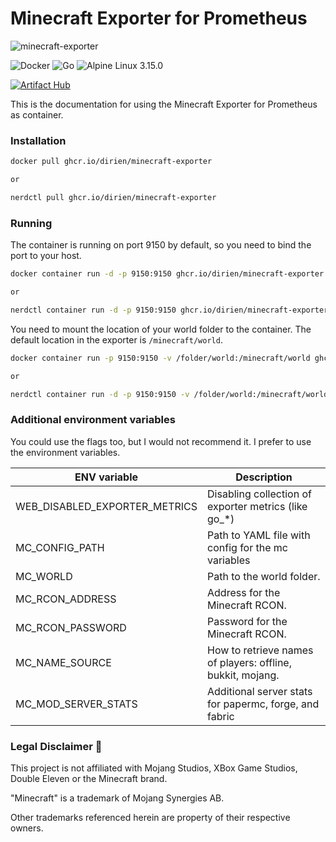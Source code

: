 # Minecraft Exporter for Prometheus

![minecraft-exporter](https://dirien.github.io/minecraft-prometheus-exporter/img/minecraft-exporter.jpg)

![Docker](https://img.shields.io/badge/docker-2496ED?style=for-the-badge&logo=docker&logoColor=white)
![Go](https://img.shields.io/badge/go-00ADD8?style=for-the-badge&logo=go&logoColor=white)
![Alpine Linux 3.15.0](https://img.shields.io/badge/alpine_linux_3.15.0-0D597F?style=for-the-badge&logo=alpine-linux&logoColor=white)

[![Artifact Hub](https://img.shields.io/endpoint?url=https://artifacthub.io/badge/repository/minecraft-exporter-image&style=for-the-badge)](https://artifacthub.io/packages/search?repo=minecraft-exporter-image)

This is the documentation for using the Minecraft Exporter for Prometheus as container.

### Installation

```bash
docker pull ghcr.io/dirien/minecraft-exporter

or

nerdctl pull ghcr.io/dirien/minecraft-exporter
```

### Running

The container is running on port 9150 by default, so you need to bind the port to your host.

```bash
docker container run -d -p 9150:9150 ghcr.io/dirien/minecraft-exporter

or

nerdctl container run -d -p 9150:9150 ghcr.io/dirien/minecraft-exporter
```

You need to mount the location of your world folder to the container. The default location in the exporter
is `/minecraft/world`.

```bash
docker container run -p 9150:9150 -v /folder/world:/minecraft/world ghcr.io/dirien/minecraft-exporter

or

nerdctl container run -d -p 9150:9150 -v /folder/world:/minecraft/world ghcr.io/dirien/minecraft-exporter
```

### Additional environment variables

You could use the flags too, but I would not recommend it. I prefer to use the environment variables.

| ENV variable                  | Description                                                |
|-------------------------------|------------------------------------------------------------|
| WEB_DISABLED_EXPORTER_METRICS | Disabling collection of exporter metrics (like go_*)       | 
| MC_CONFIG_PATH                | Path to YAML file with config for the mc variables         |
| MC_WORLD                      | Path to the world folder.                                  |
| MC_RCON_ADDRESS               | Address for the Minecraft RCON.                            |
| MC_RCON_PASSWORD              | Password for the Minecraft RCON.                           |
| MC_NAME_SOURCE                | How to retrieve names of players: offline, bukkit, mojang. |
| MC_MOD_SERVER_STATS           | Additional server stats for papermc, forge, and fabric     |

### Legal Disclaimer 👮

This project is not affiliated with Mojang Studios, XBox Game Studios, Double Eleven or the Minecraft brand.

"Minecraft" is a trademark of Mojang Synergies AB.

Other trademarks referenced herein are property of their respective owners.